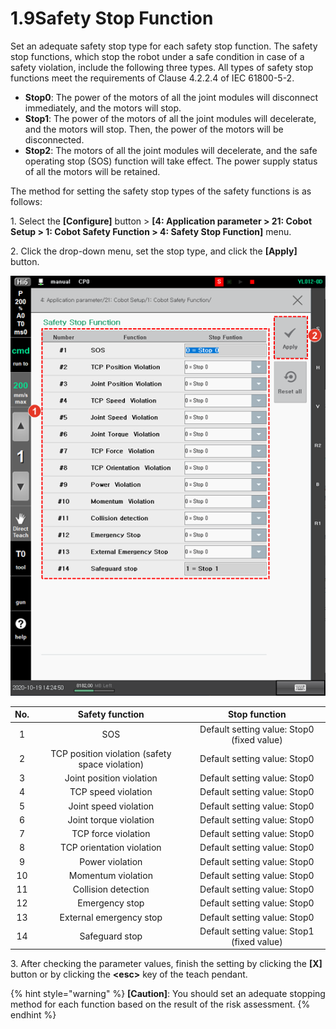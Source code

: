 # 1.9Safety Stop Function

Set an adequate safety stop type for each safety stop function. The safety stop functions, which stop the robot under a safe condition in case of a safety violation, include the following three types. All types of safety stop functions meet the requirements of Clause 4.2.2.4 of IEC 61800-5-2.

* **Stop0**: The power of the motors of all the joint modules will disconnect immediately, and the motors will stop.
* **Stop1**: The power of the motors of all the joint modules will decelerate, and the motors will stop. Then, the power of the motors will be disconnected.
* **Stop2**: The motors of all the joint modules will decelerate, and the safe operating stop (SOS) function will take effect. The power supply status of all the motors will be retained.

The method for setting the safety stop types of the safety functions is as follows:

1\. Select the **\[Configure]** button > **\[4: Application parameter > 21: Cobot Setup > 1: Cobot Safety Function > 4: Safety Stop Function]** menu.

2\. Click the drop-down menu, set the stop type, and click the **\[Apply]** button.

![](<../.gitbook/assets/image (44).png>)

| **No.** |               **Safety function**               |              **Stop function**             |
| :-----: | :---------------------------------------------: | :----------------------------------------: |
|    1    |                       SOS                       | Default setting value: Stop0 (fixed value) |
|    2    | TCP position violation (safety space violation) |        Default setting value: Stop0        |
|    3    |             Joint position violation            |        Default setting value: Stop0        |
|    4    |               TCP speed violation               |        Default setting value: Stop0        |
|    5    |              Joint speed violation              |        Default setting value: Stop0        |
|    6    |              Joint torque violation             |        Default setting value: Stop0        |
|    7    |               TCP force violation               |        Default setting value: Stop0        |
|    8    |            TCP orientation violation            |        Default setting value: Stop0        |
|    9    |                 Power violation                 |        Default setting value: Stop0        |
|    10   |                Momentum violation               |        Default setting value: Stop0        |
|    11   |               Collision detection               |        Default setting value: Stop0        |
|    12   |                  Emergency stop                 |        Default setting value: Stop0        |
|    13   |             External emergency stop             |        Default setting value: Stop0        |
|    14   |                  Safeguard stop                 | Default setting value: Stop1 (fixed value) |

3\. After checking the parameter values, finish the setting by clicking the **\[X]** button or by clicking the **\<esc>** key of the teach pendant.

{% hint style="warning" %}
**\[Caution]**: You should set an adequate stopping method for each function based on the result of the risk assessment.
{% endhint %}
